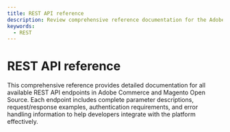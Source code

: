 ```yaml
---
title: REST API reference
description: Review comprehensive reference documentation for the Adobe Commerce and Magento Open Source REST API schema.
keywords:
  - REST
---
```


# REST API reference

This comprehensive reference provides detailed documentation for all available REST API endpoints in Adobe Commerce and Magento Open Source. Each endpoint includes complete parameter descriptions, request/response examples, authentication requirements, and error handling information to help developers integrate with the platform effectively.

